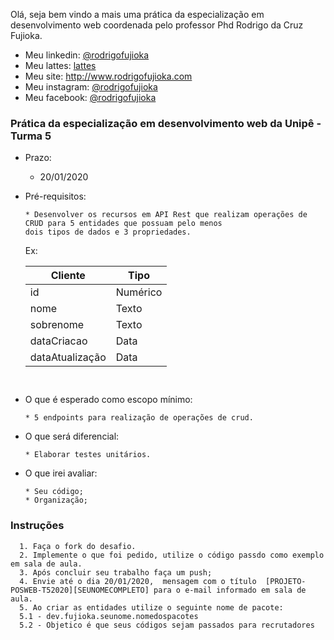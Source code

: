 

Olá, seja bem vindo a mais uma prática da especialização em desenvolvimento web coordenada pelo professor
 Phd Rodrigo da Cruz Fujioka. 

* Meu linkedin: [@rodrigofujioka](https://www.linkedin.com/in/rodrigofujioka/)
* Meu lattes: [lattes](http://lattes.cnpq.br/0843668802633139)
* Meu site: http://www.rodrigofujioka.com
* Meu instagram: [@rodrigofujioka](https://www.instagram.com/rodrigofujioka) 
* Meu facebook: [@rodrigofujioka](https://www.facebook.com/rodrigofujioka)

### Prática da especialização em desenvolvimento web da Unipê - Turma 5  
  
  - Prazo:
    * 20/01/2020
    
  - Pré-requisitos:
    ```
    * Desenvolver os recursos em API Rest que realizam operações de CRUD para 5 entidades que possuam pelo menos
    dois tipos de dados e 3 propriedades.  
    ```
     Ex: 
      
    | Cliente | Tipo |
    |-|-|
    | id | Numérico |
    | nome | Texto |
    | sobrenome | Texto |
    | dataCriacao | Data |
    | dataAtualização | Data |

    ```
   
  - O que é esperado como escopo mínimo:
    ```
    * 5 endpoints para realização de operações de crud.
    ```
    
  - O que será diferencial:
    ```
    * Elaborar testes unitários.
    ```
    
  - O que irei avaliar:
    ```
    * Seu código; 
    * Organização; 
    ```

### Instruções
      1. Faça o fork do desafio.
      2. Implemente o que foi pedido, utilize o código passdo como exemplo em sala de aula. 
      3. Após concluir seu trabalho faça um push; 
      4. Envie até o dia 20/01/2020,  mensagem com o título  [PROJETO-POSWEB-T52020][SEUNOMECOMPLETO] para o e-mail informado em sala de aula.
      5. Ao criar as entidades utilize o seguinte nome de pacote: 
      5.1 - dev.fujioka.seunome.nomedospacotes
      5.2 - Objetico é que seus códigos sejam passados para recrutadores
      
